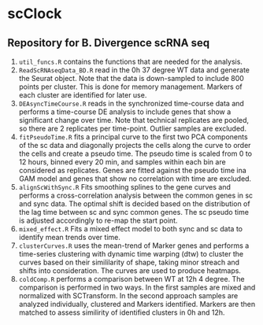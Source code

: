 # scClock
## Repository for B. Divergence scRNA seq

1. `util_funcs.R` contains the functions that are needed for the analysis.
1. `ReadScRNAseqData_BD.R`  read in the 0h 37 degree WT data and generate the Seurat object. Note that the data is down-sampled to include 800 points per cluster. This is done for memory management. Markers of each cluster are identified for later use.
1. `DEAsyncTimeCourse.R` reads in the synchronized time-course data and performs a time-course DE analysis to include genes that show a significant change over time. Note that technical replicates are pooled, so there are 2 replicates per time-point. Outlier samples are excluded.
1. `fitPseudoTime.R` fits a principal curve to the first two PCA components of the sc data and diagonally projects the cells along the curve to order the cells and create a pseudo time. The pseudo time is scaled from 0 to 12 hours, binned every 20 min, and samples within each bin are considered as replicates. Genes are fitted against the pseudo time ina GAM model and genes that show no correlation with time are excluded.
1. `alignScWithSync.R` Fits smoothing splines to the gene curves and performs a cross-correlation analysis between the common genes in sc and sync data. The optimal shift is decided based on the distribution of the lag time between sc and sync common genes. The sc pseudo time is adjusted accordingly to re-map the start point.
1. `mixed_effect.R` Fits a mixed effect model to both sync and sc data to identify mean trends over time.
1. `clusterCurves.R` uses the mean-trend of Marker genes and performs a time-series clustering with dynamic time warping (dtw) to cluster the curves based on their simililarity of shape, taking minor streach and shifts into consideration. The curves are used to produce heatmaps.
1. `coldComp.R` performs a comparison between WT at 12h 4 degree. The comparison is performed in two ways. In the first samples are mixed and normalized with SCTransform. In the second approach samples are analyzed individually, clustered and Markers identified. Markers are then matched to assess similirity of identified clusters in 0h and 12h.